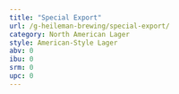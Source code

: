 ```yaml
---
title: "Special Export"
url: /g-heileman-brewing/special-export/
category: North American Lager
style: American-Style Lager
abv: 0
ibu: 0
srm: 0
upc: 0
---
```


